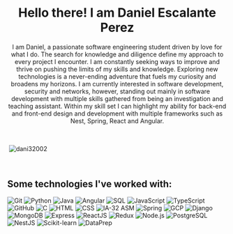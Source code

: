 <h1 align="center">Hello there! I am Daniel Escalante Perez</h1>

<p align="center">I am Daniel, a passionate software engineering student driven by love for what I do. The search for knowledge and diligence define my approach to every project I encounter. I am constantly seeking ways to improve and thrive on pushing the limits of my skills and knowledge. Exploring new technologies is a never-ending adventure that fuels my curiosity and broadens my horizons. I am currently interested in software development, security and networks, however, standing out mainly in software development with multiple skills gathered from being an investigation and teaching assistant. Within my skill set I can highlight my ability for back-end and front-end design and development with multiple frameworks such as Nest, Spring, React and Angular.</p>

<br/>

<p>&nbsp;<img align="center" src="https://github-readme-stats.vercel.app/api?username=dani32002&show_icons=true&locale=en&theme=merko" alt="dani32002" /></p>

<br/>

<h2>Some technologies I've worked with:</h2>

![Git](https://img.shields.io/badge/Git-F05032?style=for-the-badge&logo=git&logoColor=white)
![Python](https://img.shields.io/badge/Python-3776AB?style=for-the-badge&logo=python&logoColor=white)
![Java](https://img.shields.io/badge/Java-007396?style=for-the-badge&logo=java&logoColor=white)
![Angular](https://img.shields.io/badge/Angular-DD0031?style=for-the-badge&logo=angular&logoColor=white)
![SQL](https://img.shields.io/badge/SQL-336791?style=for-the-badge&logo=postgresql&logoColor=white)
![JavaScript](https://img.shields.io/badge/JavaScript-F7DF1E?style=for-the-badge&logo=javascript&logoColor=black)
![TypeScript](https://img.shields.io/badge/TypeScript-3178C6?style=for-the-badge&logo=typescript&logoColor=white)
![GitHub](https://img.shields.io/badge/GitHub-181717?style=for-the-badge&logo=github&logoColor=white)
![C](https://img.shields.io/badge/C-A8B9CC?style=for-the-badge&logo=c&logoColor=white)
![HTML](https://img.shields.io/badge/HTML5-E34F26?style=for-the-badge&logo=html5&logoColor=white)
![CSS](https://img.shields.io/badge/CSS3-1572B6?style=for-the-badge&logo=css3&logoColor=white)
![IA-32 ASM](https://img.shields.io/badge/IA--32%20ASM-00599C?style=for-the-badge&logo=assemblyscript&logoColor=white)
![Spring](https://img.shields.io/badge/Spring-6DB33F?style=for-the-badge&logo=spring&logoColor=white)
![GCP](https://img.shields.io/badge/GCP-4285F4?style=for-the-badge&logo=googlecloud&logoColor=white)
![Django](https://img.shields.io/badge/Django-092E20?style=for-the-badge&logo=django&logoColor=white)
![MongoDB](https://img.shields.io/badge/MongoDB-47A248?style=for-the-badge&logo=mongodb&logoColor=white)
![Express](https://img.shields.io/badge/Express-000000?style=for-the-badge&logo=express&logoColor=white)
![ReactJS](https://img.shields.io/badge/React-61DAFB?style=for-the-badge&logo=react&logoColor=black)
![Redux](https://img.shields.io/badge/Redux-764ABC?style=for-the-badge&logo=redux&logoColor=white)
![Node.js](https://img.shields.io/badge/Node.js-339933?style=for-the-badge&logo=nodedotjs&logoColor=white)
![PostgreSQL](https://img.shields.io/badge/PostgreSQL-336791?style=for-the-badge&logo=postgresql&logoColor=white)
![NestJS](https://img.shields.io/badge/NestJS-E0234E?style=for-the-badge&logo=nestjs&logoColor=white)
![Scikit-learn](https://img.shields.io/badge/Scikit--Learn-F7931E?style=for-the-badge&logo=scikitlearn&logoColor=white)
![DataPrep](https://img.shields.io/badge/DataPrep-2C3E50?style=for-the-badge&logo=databricks&logoColor=white)



